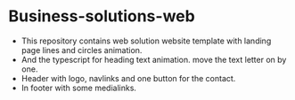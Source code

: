 # Business-solutions-web

- This repository contains web solution website template with landing page lines and circles animation.
- And the typescript for heading text animation. move the text letter on by one.
- Header with logo, navlinks and one button for the contact.
- In footer with some medialinks.
